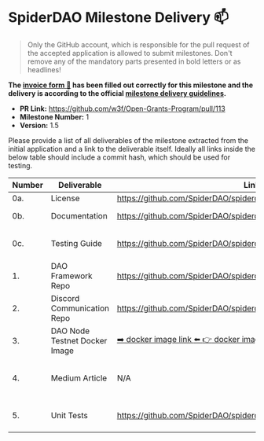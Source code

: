 # SpiderDAO Milestone Delivery :mailbox:

> Only the GitHub account, which is responsible for the pull request of the accepted application is allowed to submit milestones. Don't remove any of the mandatory parts presented in bold letters or as headlines!

**The [invoice form :pencil:](https://forms.gle/8Wx7nxtq8fKrsuEz8) has been filled out correctly for this milestone and the delivery is according to the official [milestone delivery guidelines](https://github.com/w3f/General-Grants-Program/blob/master/grants/milestone-deliverables-guidelines.md).**  

* **PR Link:** https://github.com/w3f/Open-Grants-Program/pull/113
* **Milestone Number:** 1
* **Version:** 1.5

Please provide a list of all deliverables of the milestone extracted from the initial application and a link to the deliverable itself. Ideally all links inside the below table should include a commit hash, which should be used for testing.



| **Number** | **Deliverable**                          | Link                                                         | Notes                                                        |
| ---------- | ---------------------------------------- | ------------------------------------------------------------ | ------------------------------------------------------------ |
| 0a.        | License                                  | https://github.com/SpiderDAO/spiderdao_testnet/blob/main/LICENSE | Apache License 2.0.                                           |
| 0b.        | Documentation                            | https://github.com/SpiderDAO/spiderdao_testnet/blob/main/README.md | Includes the description of how the testnet works.                     |
| 0c.        | Testing Guide                            | https://github.com/SpiderDAO/spiderdao_testnet/blob/main/INSTALL.md | Includes the steps required to setup the testnet. |
| 1.         | DAO Framework Repo                       | https://github.com/SpiderDAO/spiderdao_testnet/tree/main/src                  | Includes the SpiderDAO framework modules.                                                             |
| 2.         | Discord Communication Repo              | https://github.com/SpiderDAO/spiderdao_testnet/tree/main/discord_bot              | Includes SpiderDAO discord bot source.                                                             |
| 3.         | DAO Node Testnet Docker Image          |    [ :arrow_right: docker image link :arrow_left: ](https://spiderdaocontainers.fra1.digitaloceanspaces.com/spiderdao_testnet/spiderdaotestnet_docker_image.tar.gz) [ :point_right: docker image load from archive How To ](https://github.com/SpiderDAO/spiderdao_testnet/blob/main/INSTALL.md#docker-image-load-from-archive)     | Includes SpiderDAO full docker image can be deployed for testing. |
| 4.          | Medium Article                        | N/A   | Ready to go and emailed to **Web3 Foundation grants@web3.foundation** for final review |
| 5.          | Unit Tests                        | https://github.com/SpiderDAO/spiderdao_testnet/tree/main/tests   | Includes unit tests for both the framework and API |
